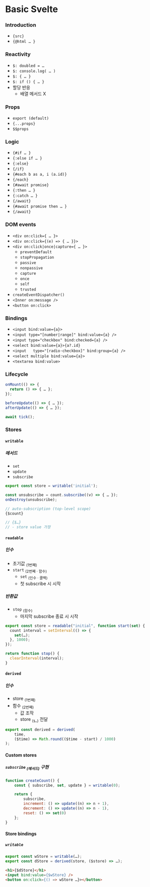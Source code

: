 Basic Svelte
=============

### Introduction
- `{src}`
- `{@html … }`

### Reactivity
- `$: doubled = …`
- `$: console.log( … )`
- `$: { … }`
- `$: if () { … }`
- 할당 반응
  - 배열 메서드 X

### Props
- `export (default)`
- `{...props}`
- `$$props`

### Logic
- `{#if … }`
- `{:else if … }`
- `{:else}`
- `{/if}`
- `{#each b as a, i (a.id)}`
- `{/each}`
- `{#await promise}`
- `{:then … }`
- `{:catch … }`
- `{/await}`
- `{#await promise then … }`
- `{/await}`

### DOM events
- `<div on:click={ … }>`
- `<div on:click={(e) => { … }}>`
- `<div on:click|once|capture={ … }>`
  - `preventDefault`
  - `stopPropagation`
  - `passive`
  - `nonpassive`
  - `capture`
  - `once`
  - `self`
  - `trusted`
- `createEventDispatcher()`
- `<Inner on:message />`
- `<button on:click>`

### Bindings
- `<input bind:value={a}>`
- `<input type="[number|range]" bind:value={a} />`
- `<input type="checkbox" bind:checked={a} />`
- `<select bind:value={a}>{a?.id}`
- `<input	type="[radio·checkbox]" bind:group={a} />`
- `<select multiple bind:value={a}>`
- `<textarea bind:value>`

### Lifecycle
```javascript
onMount(() => {
  return () => { … };
});
```
```javascript
beforeUpdate(() => { … });
afterUpdate(() => { … });
```
```javascript
await tick();
```

### Stores

#### `writable`

##### 메서드
- `set`
- `update`
- `subscribe`
```javascript
export const store = writable('initial');

const unsubscribe = count.subscribe((v) => { … });
onDestroy(unsubscribe);

// auto-subscription (top-level scope)
{$count}

// {$…}
// - store value 가정
```

#### `readable`

##### 인수
- 초기값 <sub>(1번째)</sub>
- `start` <sub>(2번째 · 함수)</sub>
    - `set` <sub>(인수 · 콜백)</sub>
  - 첫 subscribe 시 시작

##### 반환값
- `stop` <sub>(함수)</sub>
  - 마지막 subscribe 종료 시 시작
```javascript
export const store = readable("initial", function start(set) {
  count interval = setInterval(() => {
    set(…);
  }, 1000);
});

return function stop() {
  clearInterval(interval);
}
```

#### `derived`

##### 인수
- store <sub>(1번째)</sub>
- 함수 <sub>(2번째)</sub>
  - 값 조작
  - store <sub>(`$…`)</sub> 전달
```javascript
export const derived = derived(
	time,
	($time) => Math.round(($time - start) / 1000)
);
```

#### Custom stores

##### `subscribe` <sub>(메서드)</sub> 구현
```javascript
function createCount() {
	const { subscribe, set, update } = writable(0);

	return {
		subscribe,
		increment: () => update((n) => n + 1),
		decrement: () => update((n) => n - 1),
		reset: () => set(0)
	};
}
```

#### Store bindings

##### `writable`
```javascript
export const wStore = writable(…);
export const dStore = derived(store, ($store) => …);
```
```html
<h1>{$dStore}</h1>
<input bind:value={$wStore} />
<button on:click={() => wStore …}></button>
```
